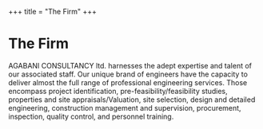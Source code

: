 +++
title = "The Firm"
+++

# The Firm

AGABANI CONSULTANCY ltd. harnesses the adept expertise and talent of our associated staff. Our unique brand of engineers have the capacity to deliver almost the full range of professional engineering services. Those encompass project identification, pre-feasibility/feasibility studies, properties and site appraisals/Valuation, site selection, design and detailed engineering, construction management and supervision, procurement, inspection, quality control, and personnel training.
